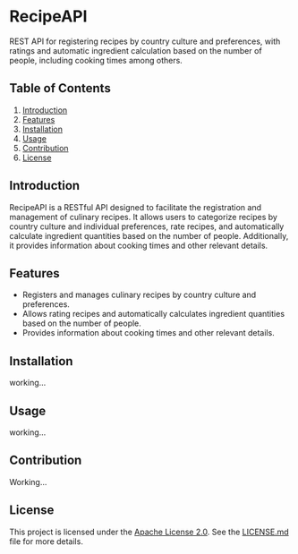 # RecipeAPI

REST API for registering recipes by country culture and preferences, with ratings and automatic ingredient calculation based on the number of people, including cooking times among others.

## Table of Contents

1. [Introduction](#introduction)
2. [Features](#features)
3. [Installation](#installation)
4. [Usage](#usage)
5. [Contribution](#contribution)
6. [License](#license)

## Introduction

RecipeAPI is a RESTful API designed to facilitate the registration and management of culinary recipes. It allows users to categorize recipes by country culture and individual preferences, rate recipes, and automatically calculate ingredient quantities based on the number of people. Additionally, it provides information about cooking times and other relevant details.

## Features

- Registers and manages culinary recipes by country culture and preferences.
- Allows rating recipes and automatically calculates ingredient quantities based on the number of people.
- Provides information about cooking times and other relevant details.

## Installation

working...

## Usage

working...

## Contribution

Working...

## License

This project is licensed under the [Apache License 2.0](LICENSE.md). See the [LICENSE.md](LICENSE.md) file for more details.
